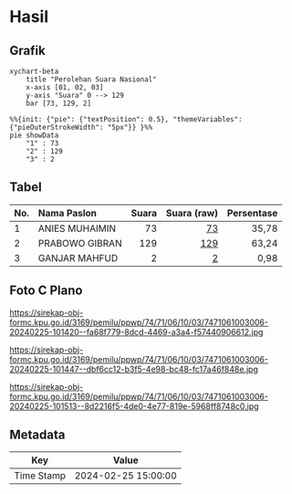 # Hasil

## Grafik

```mermaid
xychart-beta
    title "Perolehan Suara Nasional"
    x-axis [01, 02, 03]
    y-axis "Suara" 0 --> 129
    bar [73, 129, 2]
```

```mermaid
%%{init: {"pie": {"textPosition": 0.5}, "themeVariables": {"pieOuterStrokeWidth": "5px"}} }%%
pie showData
    "1" : 73
    "2" : 129
    "3" : 2
```

## Tabel

| No. | Nama Paslon    | Suara | Suara (raw) | Persentase |
|:--- |:-------------- | -----:| -----------:| ----------:|
| 1   | ANIES MUHAIMIN | 73    | [73][p-1]   | 35,78      |
| 2   | PRABOWO GIBRAN | 129   | [129][p-2]  | 63,24      |
| 3   | GANJAR MAHFUD  | 2     | [2][p-3]    | 0,98       |


[p-1]: https://github.com/gigit-pemilu/pemilu-2024/blob/main/pilpres/hitung-suara/sub/74-sulawesi-tenggara/sub/71-kota-kendari/sub/06-abeli/sub/1003-abeli/sub/006-tps/sub/paslon-1.txt
[p-2]: https://github.com/gigit-pemilu/pemilu-2024/blob/main/pilpres/hitung-suara/sub/74-sulawesi-tenggara/sub/71-kota-kendari/sub/06-abeli/sub/1003-abeli/sub/006-tps/sub/paslon-2.txt
[p-3]: https://github.com/gigit-pemilu/pemilu-2024/blob/main/pilpres/hitung-suara/sub/74-sulawesi-tenggara/sub/71-kota-kendari/sub/06-abeli/sub/1003-abeli/sub/006-tps/sub/paslon-3.txt

## Foto C Plano

https://sirekap-obj-formc.kpu.go.id/3169/pemilu/ppwp/74/71/06/10/03/7471061003006-20240225-101420--fa68f779-8dcd-4469-a3a4-f57440906612.jpg

https://sirekap-obj-formc.kpu.go.id/3169/pemilu/ppwp/74/71/06/10/03/7471061003006-20240225-101447--dbf6cc12-b3f5-4e98-bc48-fc17a46f848e.jpg

https://sirekap-obj-formc.kpu.go.id/3169/pemilu/ppwp/74/71/06/10/03/7471061003006-20240225-101513--8d2216f5-4de0-4e77-819e-5968ff8748c0.jpg


## Metadata

| Key        | Value               |
| ---------- | ------------------- |
| Time Stamp | 2024-02-25 15:00:00 |



